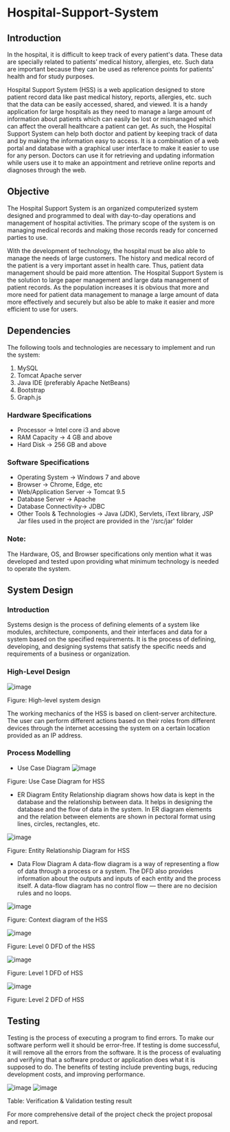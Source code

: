 # Hospital-Support-System

## Introduction

In the hospital, it is difficult to keep track of every patient's data. These data are specially related to patients’ 
medical history, allergies, etc. Such data are important because they can be used as reference points for patients' 
health and for study purposes. 

Hospital Support System (HSS) is a web application designed to store patient record data like past medical history, 
reports, allergies, etc. such that the data can be easily accessed, shared, and viewed. It is a handy application 
for large hospitals as they need to manage a large amount of information about patients which can easily be lost or 
mismanaged which can affect the overall healthcare a patient can get. As such, the Hospital Support System can help both 
doctor and patient by keeping track of data and by making the information easy to access. It is a combination of a web 
portal and database with a graphical user interface to make it easier to use for any person. Doctors can use it for 
retrieving and updating information while users use it to make an appointment and retrieve online reports and 
diagnoses through the web. 

## Objective

The Hospital Support System is an organized computerized system designed and programmed to deal with day-to-day 
operations and management of hospital activities. The primary scope of the system is on managing medical records and 
making those records ready for concerned parties to use.

With the development of technology, the hospital must be also able to manage the needs of large customers. 
The history and medical record of the patient is a very important asset in health care. Thus, patient data management 
should be paid more attention. The Hospital Support System is the solution to large paper management and large data management 
of patient records. As the population increases it is obvious that more and more need for patient data management to manage a 
large amount of data more effectively and securely but also be able to make it easier and more efficient to use for users.

## Dependencies

The following tools and technologies are necessary to implement and run the system:
1. MySQL
2. Tomcat Apache server
3. Java IDE (preferably Apache NetBeans)
4. Bootstrap
5. Graph.js

### Hardware Specifications
* Processor -> Intel core i3 and above
* RAM Capacity -> 4 GB and above
* Hard Disk -> 256 GB and above

### Software Specifications
* Operating System -> Windows 7 and above
* Browser -> Chrome, Edge, etc
* Web/Application Server -> Tomcat 9.5
* Database Server -> Apache
* Database Connectivity-> JDBC  
* Other Tools & Technologies -> Java (JDK), Servlets, iText library, JSP
Jar files used in the project are provided in the '/src/jar' folder
### Note:
The Hardware, OS, and Browser specifications only mention what it was developed and tested upon providing what minimum technology is needed to operate the system.

## System Design

### Introduction
Systems design is the process of defining elements of a system like modules, architecture, components, and their interfaces and data for a system based on the specified requirements. It is the process of defining, developing, and designing systems that satisfy the specific needs and requirements of a business or organization.

### High-Level Design
 ![image](https://github.com/noob-hash/Hospital-Support-System/assets/80933227/f47d5971-b9ef-420f-a53a-b9a5e3005c8b)

Figure: High-level system design

The working mechanics of the HSS is based on client-server architecture. The user can perform different actions based on their roles from different devices through the internet accessing the system on a certain location provided as an IP address. 

### Process Modelling
* Use Case Diagram
![image](https://github.com/noob-hash/Hospital-Support-System/assets/80933227/223f9a2e-3399-4d1e-8482-0550bb7f2682)

Figure: Use Case Diagram for HSS

* ER Diagram
Entity Relationship diagram shows how data is kept in the database and the relationship between data. It helps in designing the database and the flow of data in the system. In ER diagram elements and the relation between elements are shown in pectoral format using lines, circles, rectangles, etc.

![image](https://github.com/noob-hash/Hospital-Support-System/assets/80933227/7e0e82ed-6fda-4074-9ff5-f139cc669fef)

Figure: Entity Relationship Diagram for HSS

*	Data Flow Diagram
A data-flow diagram is a way of representing a flow of data through a process or a system. The DFD also provides information about the outputs and inputs of each entity and the process itself. A data-flow diagram has no control flow — there are no decision rules and no loops.

![image](https://github.com/noob-hash/Hospital-Support-System/assets/80933227/c0270200-8a10-481a-8280-79348b3417e2)

Figure: Context diagram of the HSS
 
![image](https://github.com/noob-hash/Hospital-Support-System/assets/80933227/8217ebd2-d7a9-47d8-a072-0113d20e78b3)

Figure: Level 0 DFD of the HSS

![image](https://github.com/noob-hash/Hospital-Support-System/assets/80933227/10f0e5cb-749f-43d6-a0b5-a95bca9dbf9c)

Figure: Level 1 DFD of HSS

 ![image](https://github.com/noob-hash/Hospital-Support-System/assets/80933227/d1611966-8a7a-4423-8ffd-52d288cd674a)
 
Figure: Level 2 DFD of HSS

## Testing
Testing is the process of executing a program to find errors. To make our software perform well it should be error-free. If testing is dome successful, it will remove all the errors from the software. It is the process of evaluating and verifying that a software product or application does what it is supposed to do. The benefits of testing include preventing bugs, reducing development costs, and improving performance.

<p align="center">
 
![image](https://github.com/noob-hash/Hospital-Support-System/assets/80933227/452f14d5-d221-4ace-9305-ca9e2aae5608)
![image](https://github.com/noob-hash/Hospital-Support-System/assets/80933227/29a0da93-f067-4ee5-b12c-7007079db17f)

Table: Verification & Validation testing result 

</p>

For more comprehensive detail of the project check the project proposal and report.
